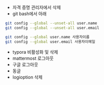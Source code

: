 

* 자격 증명 관리자에서 삭제
* git bash에서 아래

```bash
git config --global --unset-all user.name
git config --global --unset-all user.email

git config --global user.name 사용자이름
git config --global user.email 사용자이메일
```

* typora 비활성화 및 삭제
* mattermost 로그아웃
* 구글 로그아웃
* 동글
* logioption 삭제

